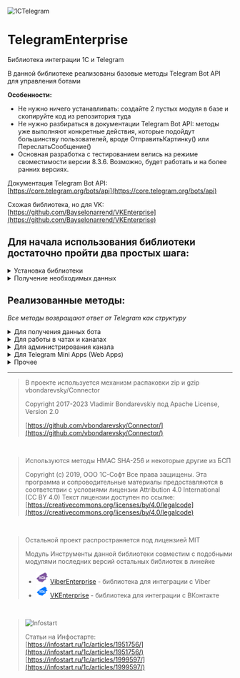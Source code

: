 

![1CTelegram](https://github.com/Bayselonarrend/TelegramEnterprise/raw/main/logo_small.png)
# TelegramEnterprise
Библиотека интеграции 1С и Telegram

В данной библиотеке реализованы базовые методы Telegram Bot API для управления ботами  

**Особенности:**
- Не нужно ничего устанавливать: создайте 2 пустых модуля в базе и скопируйте код из репозитория туда
- Не нужно разбираться в документации Telegram Bot API: методы уже выполняют конкретные действия, которые подойдут большинству пользователей, вроде ОтправитьКартинку() или ПереслатьСообщение()
- Основная разработка с тестированием велись на режиме своместимости версии 8.3.6. Возможно, будет работать и на более ранних версиях.

Документация Telegram Bot API: <br>
[https://core.telegram.org/bots/api](https://core.telegram.org/bots/api)

Схожая библиотека, но для VK:<br>
[https://github.com/Bayselonarrend/VKEnterprise](https://github.com/Bayselonarrend/VKEnterprise)



## Для начала использования библиотеки достаточно пройти два простых шага: ##
<details>
<summary>Установка библиотеки</summary>
<br>
Библиотека представляет из себя всего два общих модуля
 
- **Инструменты** - содержит вспомогательные методы, вроде отправки http запросов, чтения JSON и пр.
- **Действия** - непосредственно сами методы работы с Telegram
  
Эти модули необходимо добавить в свою конфигурацию (модули серверные). При переименовании модуля **Инструменты** необходимо будет провести рефакторинг в модуле **Действия**. Модуль же **Действия** можно переименовывать без изменений. 

Если вы уже используете библиотеку [VKEnterprise](https://github.com/Bayselonarrend/VKEnterprise) для интеграции с ВКонтакте, то модуль Инструменты совместим и дублировать его не нужно, однако стоит проверить, не изменилось ли что-нибудь с выходами новых версий библиотек.

После установки можно вызывать нужные методы из модуля **Действия**
</details>

<details>
<summary>Получение необходимых данных</summary>
<br>
	
Перед началом работы необходимо получить некоторые параметры для бота Telegram. Их всего два

**1. Токен**
   
   Токен можно получить у [BotFather]([https://core.telegram.org/bots/api](https://t.me/BotFather)) сразу после создания бота

**2. ID чата**

   Если вы собираетесь использовать бота для управления каналом, то вместо ID чата можно использовать имя с @ в начале (@mychannel). При использовании бота как чат-бота, ID чата необходимо получать из сообщений, приходящих на ваш http-сервис, для каждого отдельного пользователя.

  Оба эти значения передаются как первые два параметра в методы.
  
</details>

## Реализованные методы: ##
*Все методы возвращают ответ от Telegram как структуру*

<details>
  
<summary>Для получения данных бота</summary>
<br>
Эти методы предназначены для получения данных бота

* __Информация о боте | Метод: ПолучитьИнформациюБота()__
  
  | Параметр | Тип | Назначение |
  |-|-|-|
  | Токен | Строка | Токен бота |

___

* __Получение обновлений при работе в режиме LongPoll | Метод: ПолучитьОбновления()__
  
  | Параметр | Тип | Назначение |
  |-|-|-|
  | Токен | Строка | Токен бота |

*LongPoll - вы сами получаете обновления о новых сообщениях от Telegram. Callback - сервер присылает вам информацию при появлении новых сообщений.*
___

* __Обработать Callback от бота | Метод: ОбработатьДанные()__
  
  | Параметр | Тип | Назначение |
  |-|-|-|
  | Запрос | Http-запрос | Запрос, приходящий на http-сервис |

*Преобразует запрос от бота в человеческий вид. Возвращает структуру*
___

</details>


<details>
  
<summary>Для работы в чатах и каналах</summary>
<br>
Эти методы предназначены для отправки разнообразных сообщений в чаты и каналы

* __Отправить текстовое сообщение | Метод: ОтправитьТекстовоеСообщение()__
  
  | Параметр | Тип | Назначение |
  |-|-|-|
  | Токен | Строка | Токен бота |
  | IDЧата | Строка/Число | ID целевого чата |
  | Текст | Строка | Текст сообщения |
  | Клавиатура | Строка | См. Прочее - Сформировать клавиатуру по массиву кнопок |

___


* __Отправить картинку | Метод: ОтправитьКартинку()__
  
  | Параметр | Тип | Назначение |
  |-|-|-|
  | Токен | Строка | Токен бота |
  | IDЧата | Строка/Число | ID целевого чата |
  | Текст | Строка | Подпись под картинкой |
  | Картинка | Двоичные данные / Строка (путь к файлу) | Файл |
  | Клавиатура | Строка | См. Прочее - Сформировать клавиатуру по массиву кнопок |

___


* __Отправить видео | Метод: ОтправитьВидео()__
  
  | Параметр | Тип | Назначение |
  |-|-|-|
  | Токен | Строка | Токен бота |
  | IDЧата | Строка/Число | ID целевого чата |
  | Текст | Строка | Подпись под видео |
  | Видео | Двоичные данные / Строка (путь к файлу) | Файл |
  | Клавиатура | Строка | См. Прочее - Сформировать клавиатуру по массиву кнопок |

___


* __Отправить аудио | Метод: ОтправитьАудио()__
  
  | Параметр | Тип | Назначение |
  |-|-|-|
  | Токен | Строка | Токен бота |
  | IDЧата | Строка/Число | ID целевого чата |
  | Текст | Строка | Подпись под аудио |
  | Аудио | Двоичные данные / Строка (путь к файлу) | Файл |
  | Клавиатура | Строка | См. Прочее - Сформировать клавиатуру по массиву кнопок |

___


* __Отправить документ | Метод: ОтправитьДокумент()__
  
  | Параметр | Тип | Назначение |
  |-|-|-|
  | Токен | Строка | Токен бота |
  | IDЧата | Строка/Число | ID целевого чата |
  | Текст | Строка | Подпись под документом |
  | Документ | Двоичные данные / Строка (путь к файлу) | Файл |
  | Клавиатура | Строка | См. Прочее - Сформировать клавиатуру по массиву кнопок |

___

* __Отправить гифку | Метод: ОтправитьГифку()__
  
  | Параметр | Тип | Назначение |
  |-|-|-|
  | Токен | Строка | Токен бота |
  | IDЧата | Строка/Число | ID целевого чата |
  | Текст | Строка | Подпись под гифкой |
  | Гифка | Двоичные данные / Строка (путь к файлу) | Файл |
  | Клавиатура | Строка | См. Прочее - Сформировать клавиатуру по массиву кнопок |

___

* __Отправить набор любых файлов | Метод: ОтправитьНаборЛюбыхФайлов()__
  
  | Параметр | Тип | Назначение |
  |-|-|-|
  | Токен | Строка | Токен бота |
  | IDЧата | Строка/Число | ID целевого чата |
  | Текст | Строка | Подпись под файлами |
  | СоответствиеФайлов | Соответствие: Ключ - ДД, Строка (Путь к файлу); Значение - Тип содержимого | Набор файлов |
  | Клавиатура | Строка | См. Прочее - Сформировать клавиатуру по массиву кнопок |

*Доступны типы файлов: audio, document, photo, video. Нельяз смешивать типы audio и document с другими типами внутри одного сообщения.*
___


* __Отправить местоположение | Метод: ОтправитьМестоположение()__
  
  | Параметр | Тип | Назначение |
  |-|-|-|
  | Токен | Строка | Токен бота |
  | IDЧата | Строка/Число | ID целевого чата |
  | Широта | Строка/Число | Географическая широта |
  | Долгота | Строка/Число | Географическая долгота |
  | Клавиатура | Строка | См. Прочее - Сформировать клавиатуру по массиву кнопок |

___


* __Отправить контакт с номером телефона | Метод: ОтправитьКонтакт()__
  
  | Параметр | Тип | Назначение |
  |-|-|-|
  | Токен | Строка | Токен бота |
  | IDЧата | Строка/Число | ID целевого чата |
  | Имя | Строка/Число | Имя |
  | Фамилия | Строка/Число | Фамилия |
  | Телефон | Строка | Номер телефона |

___


* __Отправить опрос | Метод: ОтправитьОпрос()__
  
  | Параметр | Тип | Назначение |
  |-|-|-|
  | Токен | Строка | Токен бота |
  | IDЧата | Строка/Число | ID целевого чата |
  | Вопрос | Строка | Вопрос опроса |
  | Массив ответов | Массив строк | Строки варианты ответа |
  | Анонимный | Булево (по умолчанию Истина) | Анонимность опроса |

___


* __Переслать сообщение | Метод: ПереслатьСообщение()__
  
  | Параметр | Тип | Назначение |
  |-|-|-|
  | Токен | Строка | Токен бота |
  | IDОригинала | Строка/Число | ID сообщения в чате-источнике |
  | IDОткуда | Строка/Число | ID чата-источника |
  | IDКуда | Строка/Число | ID чата-приемника |

___

</details>



<details>
  
<summary>Для администрирования канала</summary>
<br>
Эти методы предназначены для администрирования каналов


* __Забанить пользователя | Метод: Бан()__
  
  | Параметр | Тип | Назначение |
  |-|-|-|
  | Токен | Строка | Токен бота |
  | IDЧата | Строка/Число | ID целевого чата |
  | IDПользователя | Строка/Число | ID участника канала |
___


* __Разбанить пользователя | Метод: Разбан()__
  
  | Параметр | Тип | Назначение |
  |-|-|-|
  | Токен | Строка | Токен бота |
  | IDЧата | Строка/Число | ID целевого чата |
  | IDПользователя | Строка/Число | ID участника канала |
___


* __Создать ссылку-приглашение | Метод: СоздатьСсылкуПриглашение()__
  
  | Параметр | Тип | Назначение |
  |-|-|-|
  | Токен | Строка | Токен бота |
  | IDЧата | Строка/Число | ID целевого чата |
  | Заголовок | Строка (по умолчанию "") | Заголовок ссылки |
  | Дата истечения | Дата (по умолчанию "") | Дата, после которой ссылка становится неактивной. Бессрочная, если не заполнено |
  | ЛимитПользователей | Число (по умолчанию "") | Максимальное количество вступлений по ссылке. Бесконечно, если не заполнено |
___


* __Закрепить сообщение | Метод: ЗакрепитьСообщение()__
  
  | Параметр | Тип | Назначение |
  |-|-|-|
  | Токен | Строка | Токен бота |
  | IDЧата | Строка/Число | ID целевого чата |
  | IDСообщения | Строка/Число | ID сообщения для закрепления |
___


* __Открепить сообщение | Метод: ОткрепитьСообщение()__
  
  | Параметр | Тип | Назначение |
  |-|-|-|
  | Токен | Строка | Токен бота |
  | IDЧата | Строка/Число | ID целевого чата |
  | IDСообщения | Строка/Число | ID сообщения для открепления |
___

* __Получить число участников канала | Метод: ПолучитьЧислоУчастников()__
  
  | Параметр | Тип | Назначение |
  |-|-|-|
  | Токен | Строка | Токен бота |
  | IDЧата | Строка/Число | ID целевого чата |
___

</details>


<details>
  
<summary>Для Telegram Mini Apps (Web Apps)</summary>
<br>
Эти методы предназначены для работы с Telegram Mini Apps


* __Проверить достоверность данных initData() | Метод: ОбработатьДанныеTMA()__
  
  | Параметр | Тип | Назначение |
  |-|-|-|
  | СтрокаДанных | Строка | querry из initData() |
  | Токен | Строка | Токен бота |
___

</details>



<details>
  
<summary>Прочее</summary>
<br>
Прочие методы

* __Создать клавиатуру из массива кнопок | Метод: Сформировать клавиатуру по массиву кнопок()__
  
  | Параметр | Тип | Назначение |
  |-|-|-|
  | Массив кнопок | Массив строк | Массив строк с текстом кнопок |
  | Под сообщением | Булево (по умолчанию Ложь) | Истина - кнопки будут под сообщением (доступно не для всех методов), Ложь - кнопки будут нижней панелью над полем ввода сообщения |
___

* __Отправить любой файл (метод используется как основа для функций отправки картинки, видео, документа, аудио и гифки) | Метод: ОтправитьФайл()__
  
  | Параметр | Тип | Назначение |
  |-|-|-|
  | Токен | Строка | Токен бота |
  | IDЧата | Строка/Число | ID целевого чата |
  | Текст | Строка | Текст сообщения |
  | Файл | Двоичные данные / Строка (путь к файлу) | Файл |
  | Вид | Строка | Доступные значения: document, photo, video, audio, animation |
  | Клавиатура | Строка | См. Прочее - Сформировать клавиатуру по массиву кнопок |
  
</details>

___

>В проекте используется механизм распаковки zip и gzip vbondarevsky/Connector
>
>Copyright 2017-2023 Vladimir Bondarevskiy
>под Apache License, Version 2.0
>
>[https://github.com/vbondarevsky/Connector/](https://github.com/vbondarevsky/Connector/)
<br>

>Используются методы HMAC SHA-256 и некоторые другие из БСП
>
>Copyright (c) 2019, ООО 1С-Софт Все права защищены. Эта программа и сопроводительные материалы предоставляются в соответствии с условиями лицензии Attribution 4.0 International (CC BY 4.0) Текст лицензии доступен по ссылке: [https://creativecommons.org/licenses/by/4.0/legalcode](https://creativecommons.org/licenses/by/4.0/legalcode)
<br>

>Остальной проект распространяется под лицензией MIT
>
>Модуль Инструменты данной библиотеки совместим с подобными модулями последних версий остальных библиотек в линейке <br>
><ul>
><li><img src="https://github.com/Bayselonarrend/ViberEnterprise/raw/main/logo_small.png" width="28"> <a href="https://github.com/Bayselonarrend/ViberEnterprise/">ViberEnterprise</a> - библиотека для интеграции с Viber</li>
> <li><img src="https://github.com/Bayselonarrend/VKEnterprise/raw/main/logo_small.png" width="28"> <a href="https://github.com/Bayselonarrend/VKEnterprise/">VKEnterprise</a> - библиотека для интеграции с ВКонтакте</li>
></ul>

<br>

>![Infostart](https://github.com/Bayselonarrend/TelegramEnterprise/raw/main/infostart.svg)
>
>Статьи на Инфостарте:<br>
>[https://infostart.ru/1c/articles/1951756/](https://infostart.ru/1c/articles/1951756/)<br>
>[https://infostart.ru/1c/articles/1999597/](https://infostart.ru/1c/articles/1999597/)

